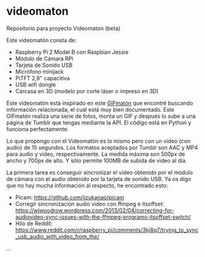 # videomaton

Repositorio para proyecto Videomaton (beta)

Este videomatón consta de:
- Raspberry Pi 2 Model B con Raspbian Jessie
- Módulo de Cámara RPi
- Tarjeta de Sonido USB
- Micrófono minijack
- PiTFT 2,8" capacitiva
- USB wifi dongle
- Carcasa en 3D (modelo por corte láser o impreso en 3D)

Este videomatón está inspirado en este [GIFmatón](http://www.drumminhands.com/2014/06/15/raspberry-pi-photo-booth/) que encontré buscando información relacionada, el cual está muy bien documentado. Este GIFmatón realiza una serie de fotos, monta un GIF y después lo sube a una página de Tumblr que tengas mediante la API. El código está en Python y funciona perfectamente.

Lo que propongo con el Videomatón es lo mismo pero con un video (con audio) de 15 segundos. Los formatos aceptados por Tumblr son AAC y MP4 para audio y video, respectivamente. La medida máxima son 500px de ancho y 700px de alto. Y sólo permite 100MB de subida de video al día.

La primera tarea es conseguir sincronizar el video obtenido por el módulo de cámara con el audio obtenido por la tarjeta de sonido USB. Ya os digo que no hay mucha información al respecto, he encontrado esto:

- Picam: https://github.com/iizukanao/picam
- Corregir sincronización audio video con ffmpeg e itsoffset: https://wjwoodrow.wordpress.com/2013/02/04/correcting-for-audiovideo-sync-issues-with-the-ffmpeg-programs-itsoffset-switch/
- Hilo de Reddit: https://www.reddit.com/r/raspberry_pi/comments/3kj8q7/trying_to_sync_usb_audio_with_video_from_the/

...
